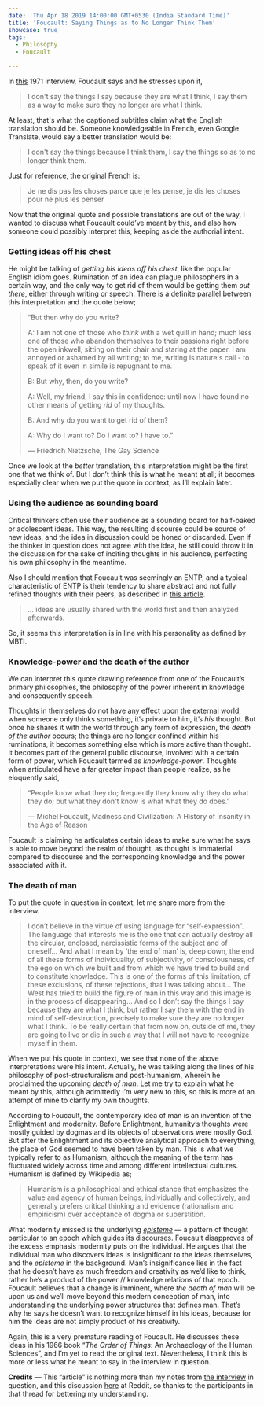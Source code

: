 ```yaml
---
date: 'Thu Apr 18 2019 14:00:00 GMT+0530 (India Standard Time)'
title: 'Foucault: Saying Things as to No Longer Think Them'
showcase: true
tags:
  - Philosophy
  - Foucault

---
```




In [this](https://www.youtube.com/watch?v=qzoOhhh4aJg) 1971 interview, Foucault says and he stresses upon it, 

> I don't say the things I say because they are what I think, I say them as a way to make sure they no longer are what I think.

At least, that's what the captioned subtitles claim what the English translation should be. Someone knowledgeable in French, even Google Translate, would say a better translation would be:

> I don't say the things because I think them, I say the things so as to no longer think them.

Just for reference, the original French is:

> Je ne dis pas les choses parce que je les pense, je dis les choses pour ne plus les penser

Now that the original quote and possible translations are out of the way, I wanted to discuss what Foucault could’ve meant by this, and also how someone could possibly interpret this, keeping aside the authorial intent.

### Getting ideas off his chest

He might be talking of _getting his ideas off his chest_, like the popular English idiom goes.  Rumination of an idea can plague philosophers in a certain way, and the only way to get rid of them would be getting them _out there_, either through writing or speech. There is a definite parallel between this interpretation and the quote below;

> “But then why do you write?
>
> A: I am not one of those who *think* with a wet quill in hand; much less one of those who abandon themselves to their passions right before the open inkwell, sitting on their chair and staring at the paper. I am annoyed or ashamed by all writing; to me, writing is nature's call - to speak of it even in simile is repugnant to me. 
>
> B: But why, then, do you write? 
>
> A: Well, my friend, I say this in confidence: until now I have found no other means of getting *rid* of my thoughts. 
>
> B: And why do you want to get rid of them? 
>
> A: Why do I want to? Do I want to? I have to.”
>
> ― Friedrich Nietzsche, The Gay Science

Once we look at the _better_ translation, this interpretation might be the first one that we think of. But I don’t think this is what he meant at all; it becomes especially clear when we put the quote in context, as I’ll explain later.

### Using the audience as sounding board

Critical thinkers often use their audience as a sounding board for half-baked or adolescent ideas. This way, the resulting discourse could be source of new ideas, and the idea in discussion could be honed or discarded. Even if the thinker in question does not agree with the idea, he still could throw it in the discussion for the sake of inciting thoughts in his audience, perfecting his own philosophy in the meantime.

Also I should mention that Foucault was seemingly an ENTP, and a typical characteristic of ENTP is their tendency to share abstract and not fully refined thoughts with their peers, as described in [this article](https://www.typeinmind.com/neti). 

> … ideas are usually shared with the world first and then analyzed afterwards. 

So, it seems this interpretation is in line with his personality as defined by MBTI.

### Knowledge-power and the death of the author 

We can interpret this quote drawing reference from one of the Foucault’s primary philosophies, the philosophy of the power inherent in knowledge and consequently speech.

Thoughts in themselves do not have any effect upon the external world, when someone only thinks something, it’s private to him, it’s _his_ thought. But once he shares it with the world through any form of expression, the _death of the author_ occurs; the things are no longer confined within his ruminations, it becomes something else which is more active than thought. It becomes part of the general public discourse, involved with a certain form of power, which Foucault termed as _knowledge-power_. Thoughts when articulated have a far greater impact than people realize, as he eloquently said, 

> “People know what they do; frequently they know why they do what they do; but what they don't know is what what they do does.”
>
> ― Michel Foucault, Madness and Civilization: A History of Insanity in the Age of Reason

Foucault is claiming he articulates certain ideas to make sure what he says is able to move beyond the realm of thought, as thought is immaterial compared to discourse and the corresponding knowledge and the power associated with it. 

### The death of man

To put the quote in question in context, let me share more from the interview.

> I don’t believe in the virtue of using language for “self-expression”. The language that interests me is the one that can actually destroy all the circular, enclosed, narcissistic forms of the subject and of oneself… And what I mean by ‘the end of man’ is, deep down, the end of all these forms of individuality, of subjectivity, of consciousness, of the ego on which we built and from which we have tried to build and to constitute knowledge. This is one of the forms of this limitation, of these exclusions, of these rejections, that I was talking about… The West has tried to build the figure of man in this way and this image is in the process of disappearing… And so I don’t say the things I say because they are what I think, but rather I say them with the end in mind of self-destruction, precisely to make sure they are no longer what I think. To be really certain that from now on, outside of me, they are going to live or die in such a way that I will not have to recognize myself in them. 

When we put his quote in context, we see that none of the above interpretations were his intent. Actually, he was talking along the lines of his philosophy of post-structuralism and post-humanism, wherein he proclaimed the upcoming _death of man_. Let me try to explain what he meant by this, although admittedly I’m very new to this, so this is more of an attempt of mine to clarify my own thoughts.

According to Foucault, the contemporary idea of man is an invention of the Enlightment and modernity. Before Enlightment, humanity’s thoughts were mostly guided by dogmas and its objects of observations were mostly God. But after the Enlightment and its objective analytical approach to everything, the place of God seemed to have been taken by man. This is what we typically refer to as Humanism, although the meaning of the term has fluctuated widely across time and among different intellectual cultures. Humanism is defined by Wikipedia as;

> Humanism is a philosophical and ethical stance that emphasizes the value and agency of human beings, individually and collectively, and generally prefers critical thinking and evidence (rationalism and empiricism) over acceptance of dogma or superstition.

What modernity missed is the underlying [*episteme*](https://en.wikipedia.org/wiki/Episteme#Michel_Foucault) — a pattern of thought particular to an epoch which guides its discourses. Foucault disapproves of the excess emphasis modernity puts on the individual. He argues that the individual man who discovers ideas is insignificant to the ideas themselves, and the _episteme_ in the background. Man’s insignificance lies in the fact that he doesn’t have as much freedom and creativity as we’d like to think, rather he’s a product of the power // knowledge relations of that epoch. Foucault believes that a change is imminent, where _the death of man_ will be upon us and we’ll move beyond this modern conception of man, into understanding the underlying power structures that defines man. That’s why he says he doesn’t want to recognize himself in his ideas, because for him the ideas are not simply product of his creativity.

Again, this is a very premature reading of Foucault. He discusses these ideas in his 1966 book “*The Order of Things*: An Archaeology of the Human Sciences”, and I’m yet to read the original text. Nevertheless, I think this is more or less what he meant to say in the interview in question.

__Credits__ — This “article” is nothing more than my notes from [the interview](https://www.youtube.com/watch?v=qzoOhhh4aJg) in question, and this discussion [here](<https://www.reddit.com/r/askphilosophy/comments/bedk32/foucault_i_dont_say_the_things_i_say_because_they/>) at Reddit, so thanks to the participants in that thread for bettering my understanding.
